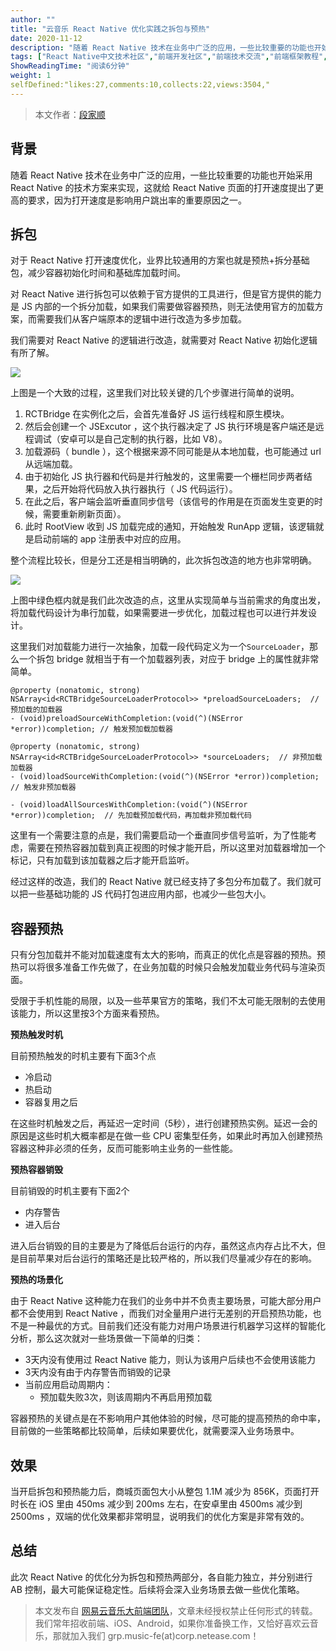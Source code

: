 ```yaml
---
author: ""
title: "云音乐 React Native 优化实践之拆包与预热"
date: 2020-11-12
description: "随着 React Native 技术在业务中广泛的应用，一些比较重要的功能也开始采用 React Native 的技术方案来实现，这就给 React Native 页面的打开速度提出了更高的要求，因为打开速度是影响用户跳出率的重要原因之一。 对于 React Native 打开…"
tags: ["React Native中文技术社区","前端开发社区","前端技术交流","前端框架教程","JavaScript 学习资源","CSS 技巧与最佳实践","HTML5 最新动态","前端工程师职业发展","开源前端项目","前端技术趋势"]
ShowReadingTime: "阅读6分钟"
weight: 1
selfDefined:"likes:27,comments:10,collects:22,views:3504,"
---
```

> 本文作者：[段家顺](https://link.juejin.cn?target=http%3A%2F%2Fgithub.com%2Fdjs66256 "http://github.com/djs66256")

背景
--

随着 React Native 技术在业务中广泛的应用，一些比较重要的功能也开始采用 React Native 的技术方案来实现，这就给 React Native 页面的打开速度提出了更高的要求，因为打开速度是影响用户跳出率的重要原因之一。

拆包
--

对于 React Native 打开速度优化，业界比较通用的方案也就是预热+拆分基础包，减少容器初始化时间和基础库加载时间。

对 React Native 进行拆包可以依赖于官方提供的工具进行，但是官方提供的能力是 JS 内部的一个拆分加载，如果我们需要做容器预热，则无法使用官方的加载方案，而需要我们从客户端原本的逻辑中进行改造为多步加载。

我们需要对 React Native 的逻辑进行改造，就需要对 React Native 初始化逻辑有所了解。

![](/images/jueJin/6c38269e90a043f.png)

上图是一个大致的过程，这里我们对比较关键的几个步骤进行简单的说明。

1.  RCTBridge 在实例化之后，会首先准备好 JS 运行线程和原生模块。
2.  然后会创建一个 JSExcutor ，这个执行器决定了 JS 执行环境是客户端还是远程调试（安卓可以是自己定制的执行器，比如 V8）。
3.  加载源码（ bundle ），这个根据来源不同可能是从本地加载，也可能通过 url 从远端加载。
4.  由于初始化 JS 执行器和代码是并行触发的，这里需要一个栅栏同步两者结果，之后开始将代码放入执行器执行（ JS 代码运行）。
5.  在此之后，客户端会监听垂直同步信号（该信号的作用是在页面发生变更的时候，需要重新刷新页面）。
6.  此时 RootView 收到 JS 加载完成的通知，开始触发 RunApp 逻辑，该逻辑就是启动前端的 app 注册表中对应的应用。

整个流程比较长，但是分工还是相当明确的，此次拆包改造的地方也非常明确。

![](/images/jueJin/02c8445b9fc0407.png)

上图中绿色框内就是我们此次改造的点，这里从实现简单与当前需求的角度出发，将加载代码设计为串行加载，如果需要进一步优化，加载过程也可以进行并发设计。

这里我们对加载能力进行一次抽象，加载一段代码定义为一个`SourceLoader`，那么一个拆包 bridge 就相当于有一个加载器列表，对应于 bridge 上的属性就非常简单。

```objc
@property (nonatomic, strong) NSArray<id<RCTBridgeSourceLoaderProtocol>> *preloadSourceLoaders;  // 预加载的加载器
- (void)preloadSourceWithCompletion:(void(^)(NSError *error))completion; // 触发预加载加载器

@property (nonatomic, strong) NSArray<id<RCTBridgeSourceLoaderProtocol>> *sourceLoaders;  // 非预加载加载器
- (void)loadSourceWithCompletion:(void(^)(NSError *error))completion;  // 触发非预加载器

- (void)loadAllSourcesWithCompletion:(void(^)(NSError *error))completion;  // 先加载预加载代码，再加载非预加载代码
```

这里有一个需要注意的点是，我们需要启动一个垂直同步信号监听，为了性能考虑，需要在预热容器加载到真正视图的时候才能开启，所以这里对加载器增加一个标记，只有加载到该加载器之后才能开启监听。

经过这样的改造，我们的 React Native 就已经支持了多包分布加载了。我们就可以把一些基础功能的 JS 代码打包进应用内部，也减少一些包大小。

容器预热
----

只有分包加载并不能对加载速度有太大的影响，而真正的优化点是容器的预热。预热可以将很多准备工作先做了，在业务加载的时候只会触发加载业务代码与渲染页面。

受限于手机性能的局限，以及一些苹果官方的策略，我们不太可能无限制的去使用该能力，所以这里按3个方面来看预热。

**预热触发时机**

目前预热触发的时机主要有下面3个点

*   冷启动
*   热启动
*   容器复用之后

在这些时机触发之后，再延迟一定时间（5秒），进行创建预热实例。延迟一会的原因是这些时机大概率都是在做一些 CPU 密集型任务，如果此时再加入创建预热容器这种非必须的任务，反而可能影响主业务的一些性能。

**预热容器销毁**

目前销毁的时机主要有下面2个

*   内存警告
*   进入后台

进入后台销毁的目的主要是为了降低后台运行的内存，虽然这点内存占比不大，但是目前苹果对后台运行的策略还是比较严格的，所以我们尽量减少存在的影响。

**预热的场景化**

由于 React Native 这种能力在我们的业务中并不负责主要场景，可能大部分用户都不会使用到 React Native ，而我们对全量用户进行无差别的开启预热功能，也不是一种最优的方式。目前我们还没有能力对用户场景进行机器学习这样的智能化分析，那么这次就对一些场景做一下简单的归类：

*   3天内没有使用过 React Native 能力，则认为该用户后续也不会使用该能力
*   3天内没有由于内存警告而销毁的记录
*   当前应用启动周期内：
    *   预加载失败3次，则该周期内不再启用预加载

容器预热的关键点是在不影响用户其他体验的时候，尽可能的提高预热的命中率，目前做的一些策略都比较简单，后续如果要优化，就需要深入业务场景中。

效果
--

当开启拆包和预热能力后，商城页面包大小从整包 1.1M 减少为 856K，页面打开时长在 iOS 里由 450ms 减少到 200ms 左右，在安卓里由 4500ms 减少到 2500ms ，双端的优化效果都非常明显，说明我们的优化方案是非常有效的。

总结
--

此次 React Native 的优化分为拆包和预热两部分，各自能力独立，并分别进行 AB 控制，最大可能保证稳定性。后续将会深入业务场景去做一些优化策略。

> 本文发布自 [网易云音乐大前端团队](https://link.juejin.cn?target=https%3A%2F%2Fgithub.com%2Fx-orpheus "https://github.com/x-orpheus")，文章未经授权禁止任何形式的转载。我们常年招收前端、iOS、Android，如果你准备换工作，又恰好喜欢云音乐，那就加入我们 grp.music-fe(at)corp.netease.com！